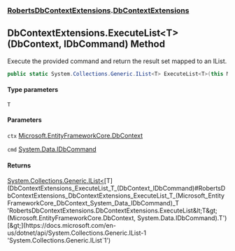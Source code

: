 ### [RobertsDbContextExtensions](RobertsDbContextExtensions 'RobertsDbContextExtensions').[DbContextExtensions](DbContextExtensions 'RobertsDbContextExtensions.DbContextExtensions')
## DbContextExtensions.ExecuteList&lt;T&gt;(DbContext, IDbCommand) Method
Execute the provided command and return the result set mapped to
an IList<T>.
```csharp
public static System.Collections.Generic.IList<T> ExecuteList<T>(this Microsoft.EntityFrameworkCore.DbContext ctx, System.Data.IDbCommand cmd);
```
#### Type parameters
<a name='RobertsDbContextExtensions_DbContextExtensions_ExecuteList_T_(Microsoft_EntityFrameworkCore_DbContext_System_Data_IDbCommand)_T'></a>
`T`  
  
#### Parameters
<a name='RobertsDbContextExtensions_DbContextExtensions_ExecuteList_T_(Microsoft_EntityFrameworkCore_DbContext_System_Data_IDbCommand)_ctx'></a>
`ctx` [Microsoft.EntityFrameworkCore.DbContext](https://docs.microsoft.com/en-us/dotnet/api/Microsoft.EntityFrameworkCore.DbContext 'Microsoft.EntityFrameworkCore.DbContext')  
  
<a name='RobertsDbContextExtensions_DbContextExtensions_ExecuteList_T_(Microsoft_EntityFrameworkCore_DbContext_System_Data_IDbCommand)_cmd'></a>
`cmd` [System.Data.IDbCommand](https://docs.microsoft.com/en-us/dotnet/api/System.Data.IDbCommand 'System.Data.IDbCommand')  
  
#### Returns
[System.Collections.Generic.IList&lt;](https://docs.microsoft.com/en-us/dotnet/api/System.Collections.Generic.IList-1 'System.Collections.Generic.IList`1')[T](DbContextExtensions_ExecuteList_T_(DbContext_IDbCommand)#RobertsDbContextExtensions_DbContextExtensions_ExecuteList_T_(Microsoft_EntityFrameworkCore_DbContext_System_Data_IDbCommand)_T 'RobertsDbContextExtensions.DbContextExtensions.ExecuteList&lt;T&gt;(Microsoft.EntityFrameworkCore.DbContext, System.Data.IDbCommand).T')[&gt;](https://docs.microsoft.com/en-us/dotnet/api/System.Collections.Generic.IList-1 'System.Collections.Generic.IList`1')  
